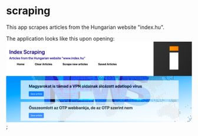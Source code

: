 # scraping 

This app scrapes articles from the Hungarian website "index.hu".

The application looks like this upon opening:
![app screenshot](/views/layouts/images/index-scraping-front.png);